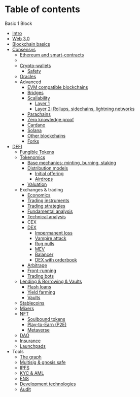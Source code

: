 # Table of contents

Basic
1 Block
* [Intro](defi-intro.md)
* [Web 3.0](Web3.md)
* [Blockchain basics](blockchain/blockchain-and-bitcoin.md)
* [Consensys](blockchain/consensys.md)
  - [Ethereum and smart-contracts](blockchain/ethereum.md)
  - 
  - [Crypto-wallets](blockchain/wallets.md)
    - [Safety](blockchain/safety.md)
  - [Oracles](blockchain/oracles.md)
  - Advanced
    * [EVM compatible blockchains](blockchain/evm.md)
    * [Bridges](blockchain/bridges.md)
    * [Scallability](blockchain/scale.md)
      - [Layer 1](blockchain/l1.md)
      - [Layer 2: Rollups, sidechains, lightning networks](blockchain/l2.md)
    * [Parachains](blockchain/parachains.md)
    * [Zero knowledge proof](blockchain/zero.md)
    * [Cardano](blockchain/cardano.md)
    * [Solana](blockchain/solana.md)
    * [Other blockchains](blockchain/other-blockchains.md)
    * [Forks](blockchain/forks.md)
* [DEFI](defi/defi.md)
  - [Fungible Tokens](defi/tokens.md)
  - [Tokenomics](defi/tokenomics.md)
    * [Base mechanics: minting, burning, staking](defi/token_mechanics.md)
    * [Distribution models](defi/distribution.md)
      - [Initial offering](defi/initial-offering.md)
      - [Airdrops](defi/airdrops.md)
    * [Valuation](defi/valuation.md)
  - Exchanges & trading
    * [Economics](defi/economics.md)
    * [Trading instruments](defi/derivatives.md)
    * [Trading strategies](defi/strategies.md)
    * [Fundamental analysis](defi/fundamental.md)
    * [Technical analysis](defi/technical.md)
    * CEX
    * [DEX](defi/dex.md)
      - [Impermanent loss](defi/impermanent-loss.md)
      - [Vampire attack](defi/vampire.md)
      - [Rug pulls](defi/rug-pulls.md)
      - [MEV](defi/mev.md)
      - [Balancer](defi/balancer.md)
      - [DEX with orderbook](defi/dex-with-orderbook.md)
    * [Arbitrage](defi/arbitrage.md)
    * [Front-running](defi/frontrunning.md)
    * [Trading bots](defi/bots.md)
  - [Lending & Borrowing & Vaults](defi/lending.md)
    * [Flash loans](defi/flash.md)
    * [Yield farming](defi/yield.md)
    * [Vaults](defi/vaults.md)
  - [Stablecoins](defi/stablecoins.md)
  - [Mixers](defi/mixers.md)
  - [NFT](defi/nft.md)
    * [Soulbound tokens](defi/soulbound.md)
    * [Play-to-Earn (P2E)](defi/P2E.md)
    * [Metaverse](Metaverse.md)
  - [DAO](defi/dao.md)
  - [Insurance](defi/insurance.md)
  - [Launchpads](Launchpads.md)
* Tools
  - [The graph](tools/graph.md)
  - [Multisig & gnosis safe](tools/multisig.md)
  - [IPFS](tools/ipfs.md)
  - [KYC & AML](tools/kyc.md)
  - [ENS](tools/ens.md)
  - [Development technologies](tools/development.md)
  - [Audit](tools/audit.md)

